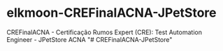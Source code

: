 # elkmoon-CREFinalACNA-JPetStore
CREFinalACNA - Certificação Rumos Expert (CRE): Test Automation Engineer - JPetStore ACNA
"# CREFinalACNA-JPetStore" 
